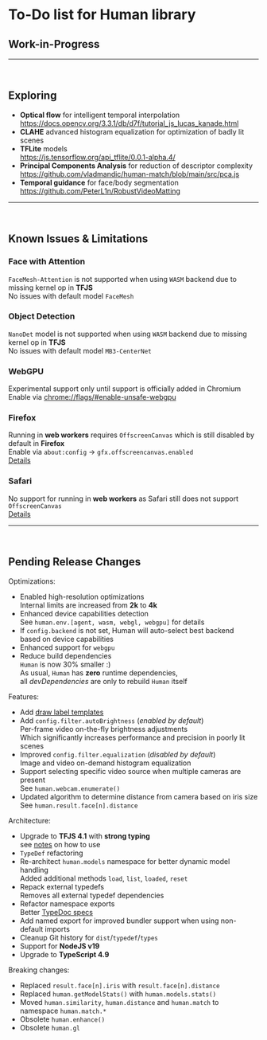 # To-Do list for Human library

## Work-in-Progress


<hr><br>

## Exploring

- **Optical flow** for intelligent temporal interpolation  
  <https://docs.opencv.org/3.3.1/db/d7f/tutorial_js_lucas_kanade.html>
- **CLAHE** advanced histogram equalization for optimization of badly lit scenes  
- **TFLite** models  
  <https://js.tensorflow.org/api_tflite/0.0.1-alpha.4/>
- **Principal Components Analysis** for reduction of descriptor complexity  
  <https://github.com/vladmandic/human-match/blob/main/src/pca.js>  
- **Temporal guidance** for face/body segmentation  
  <https://github.com/PeterL1n/RobustVideoMatting>

<hr><br>

## Known Issues & Limitations

### Face with Attention

`FaceMesh-Attention` is not supported when using `WASM` backend due to missing kernel op in **TFJS**  
No issues with default model `FaceMesh`  

### Object Detection

`NanoDet` model is not supported when using `WASM` backend due to missing kernel op in **TFJS**  
No issues with default model `MB3-CenterNet`  

### WebGPU

Experimental support only until support is officially added in Chromium  
Enable via <chrome://flags/#enable-unsafe-webgpu>  

### Firefox

Running in **web workers** requires `OffscreenCanvas` which is still disabled by default in **Firefox**  
Enable via `about:config` -> `gfx.offscreencanvas.enabled`  
[Details](https://developer.mozilla.org/en-US/docs/Web/API/OffscreenCanvas#browser_compatibility)  

### Safari

No support for running in **web workers** as Safari still does not support `OffscreenCanvas`  
[Details](https://developer.mozilla.org/en-US/docs/Web/API/OffscreenCanvas#browser_compatibility)  

<hr><br>

## Pending Release Changes

Optimizations:
- Enabled high-resolution optimizations  
  Internal limits are increased from **2k** to **4k**
- Enhanced device capabilities detection  
  See `human.env.[agent, wasm, webgl, webgpu]` for details  
- If `config.backend` is not set, Human will auto-select best backend  
  based on device capabilities  
- Enhanced support for `webgpu`  
- Reduce build dependencies  
  `Human` is now 30% smaller :)  
  As usual, `Human` has **zero** runtime dependencies,  
  all *devDependencies* are only to rebuild `Human` itself

Features:
- Add [draw label templates](https://github.com/vladmandic/human/wiki/Draw)  
- Add `config.filter.autoBrightness` (*enabled by default*)  
  Per-frame video on-the-fly brightness adjustments  
  Which significantly increases performance and precision in poorly lit scenes  
- Improved `config.filter.equalization` (*disabled by default*)  
  Image and video on-demand histogram equalization  
- Support selecting specific video source when multiple cameras are present  
  See `human.webcam.enumerate()`  
- Updated algorithm to determine distance from camera based on iris size  
  See `human.result.face[n].distance`  

Architecture:
- Upgrade to **TFJS 4.1** with **strong typing**  
  see [notes](https://github.com/vladmandic/human#typedefs) on how to use  
- `TypeDef` refactoring  
- Re-architect `human.models` namespace for better dynamic model handling  
  Added additional methods `load`, `list`, `loaded`, `reset`  
- Repack external typedefs  
  Removes all external typedef dependencies  
- Refactor namespace exports  
  Better [TypeDoc specs](https://vladmandic.github.io/human/typedoc/index.html)
- Add named export for improved bundler support when using non-default imports  
- Cleanup Git history for `dist`/`typedef`/`types`
- Support for **NodeJS v19**  
- Upgrade to **TypeScript 4.9**  

Breaking changes:
- Replaced `result.face[n].iris` with `result.face[n].distance`  
- Replaced `human.getModelStats()` with `human.models.stats()`  
- Moved `human.similarity`, `human.distance` and `human.match` to namespace `human.match.*`  
- Obsolete `human.enhance()`  
- Obsolete `human.gl`  
